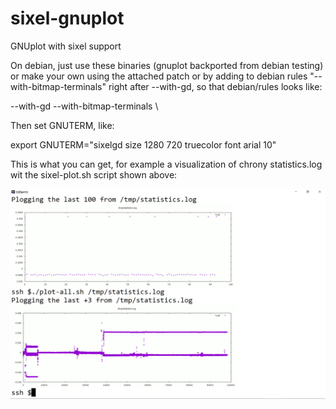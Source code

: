 # sixel-gnuplot
GNUplot with sixel support


On debian, just use these binaries (gnuplot backported from debian testing) or make your own using the attached patch or by adding to debian rules "--with-bitmap-terminals" right after --with-gd, so that debian/rules looks like:

  --with-gd --with-bitmap-terminals \

Then set GNUTERM, like:

  export GNUTERM="sixelgd size 1280 720 truecolor font arial 10"

This is what you can get, for example a visualization of chrony statistics.log wit the sixel-plot.sh script shown above:

![example](example.jpg)

